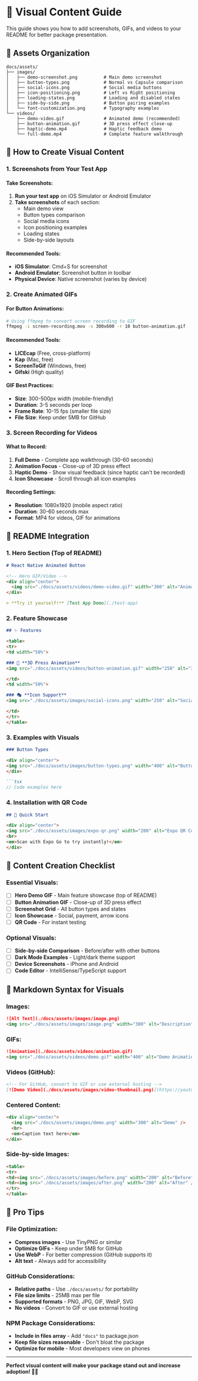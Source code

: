 # 🎨 Visual Content Guide

This guide shows you how to add screenshots, GIFs, and videos to your README for better package presentation.

## 📁 **Assets Organization**

```
docs/assets/
├── images/
│   ├── demo-screenshot.png          # Main demo screenshot
│   ├── button-types.png             # Normal vs Capsule comparison
│   ├── social-icons.png             # Social media buttons
│   ├── icon-positioning.png         # Left vs Right positioning
│   ├── loading-states.png           # Loading and disabled states
│   ├── side-by-side.png             # Button pairing examples
│   └── font-customization.png       # Typography examples
└── videos/
    ├── demo-video.gif               # Animated demo (recommended)
    ├── button-animation.gif         # 3D press effect close-up
    ├── haptic-demo.mp4              # Haptic feedback demo
    └── full-demo.mp4                # Complete feature walkthrough
```

## 📱 **How to Create Visual Content**

### **1. Screenshots from Your Test App**

#### **Take Screenshots:**
1. **Run your test app** on iOS Simulator or Android Emulator
2. **Take screenshots** of each section:
   - Main demo view
   - Button types comparison
   - Social media icons
   - Icon positioning examples
   - Loading states
   - Side-by-side layouts

#### **Recommended Tools:**
- **iOS Simulator**: Cmd+S for screenshot
- **Android Emulator**: Screenshot button in toolbar
- **Physical Device**: Native screenshot (varies by device)

### **2. Create Animated GIFs**

#### **For Button Animations:**
```bash
# Using ffmpeg to convert screen recording to GIF
ffmpeg -i screen-recording.mov -s 300x600 -r 10 button-animation.gif
```

#### **Recommended Tools:**
- **LICEcap** (Free, cross-platform)
- **Kap** (Mac, free)
- **ScreenToGif** (Windows, free)
- **Gifski** (High quality)

#### **GIF Best Practices:**
- **Size**: 300-500px width (mobile-friendly)
- **Duration**: 3-5 seconds per loop
- **Frame Rate**: 10-15 fps (smaller file size)
- **File Size**: Keep under 5MB for GitHub

### **3. Screen Recording for Videos**

#### **What to Record:**
1. **Full Demo** - Complete app walkthrough (30-60 seconds)
2. **Animation Focus** - Close-up of 3D press effect
3. **Haptic Demo** - Show visual feedback (since haptic can't be recorded)
4. **Icon Showcase** - Scroll through all icon examples

#### **Recording Settings:**
- **Resolution**: 1080x1920 (mobile aspect ratio)
- **Duration**: 30-60 seconds max
- **Format**: MP4 for videos, GIF for animations

## 🎨 **README Integration**

### **1. Hero Section (Top of README)**
```markdown
# React Native Animated Button

<!-- Hero GIF/Video -->
<div align="center">
  <img src="./docs/assets/videos/demo-video.gif" width="300" alt="AnimatedButton Demo" />
</div>

> **Try it yourself!** [Test App Demo](./test-app)
```

### **2. Feature Showcase**
```markdown
## ✨ Features

<table>
<tr>
<td width="50%">

### 🎯 **3D Press Animation**
<img src="./docs/assets/videos/button-animation.gif" width="250" alt="3D Animation" />

</td>
<td width="50%">

### 🎭 **Icon Support**
<img src="./docs/assets/images/social-icons.png" width="250" alt="Social Icons" />

</td>
</tr>
</table>
```

### **3. Examples with Visuals**
```markdown
### Button Types

<div align="center">
<img src="./docs/assets/images/button-types.png" width="400" alt="Button Types" />
</div>

```tsx
// Code examples here
```

### **4. Installation with QR Code**
```markdown
## 📱 Quick Start

<div align="center">
<img src="./docs/assets/images/expo-qr.png" width="200" alt="Expo QR Code" />
<br>
<em>Scan with Expo Go to try instantly!</em>
</div>
```

## 📸 **Content Creation Checklist**

### **Essential Visuals:**
- [ ] **Hero Demo GIF** - Main feature showcase (top of README)
- [ ] **Button Animation GIF** - Close-up of 3D press effect
- [ ] **Screenshot Grid** - All button types and states
- [ ] **Icon Showcase** - Social, payment, arrow icons
- [ ] **QR Code** - For instant testing

### **Optional Visuals:**
- [ ] **Side-by-side Comparison** - Before/after with other buttons
- [ ] **Dark Mode Examples** - Light/dark theme support
- [ ] **Device Screenshots** - iPhone and Android
- [ ] **Code Editor** - IntelliSense/TypeScript support

## 🎯 **Markdown Syntax for Visuals**

### **Images:**
```markdown
![Alt Text](./docs/assets/images/image.png)
<img src="./docs/assets/images/image.png" width="300" alt="Description" />
```

### **GIFs:**
```markdown
![Animation](./docs/assets/videos/animation.gif)
<img src="./docs/assets/videos/demo.gif" width="400" alt="Demo Animation" />
```

### **Videos (GitHub):**
```markdown
<!-- For GitHub, convert to GIF or use external hosting -->
[![Demo Video](./docs/assets/images/video-thumbnail.png)](https://youtu.be/your-video-id)
```

### **Centered Content:**
```markdown
<div align="center">
  <img src="./docs/assets/images/demo.png" width="300" alt="Demo" />
  <br>
  <em>Caption text here</em>
</div>
```

### **Side-by-side Images:**
```markdown
<table>
<tr>
<td><img src="./docs/assets/images/before.png" width="200" alt="Before" /></td>
<td><img src="./docs/assets/images/after.png" width="200" alt="After" /></td>
</tr>
</table>
```

## 🚀 **Pro Tips**

### **File Optimization:**
- **Compress images** - Use TinyPNG or similar
- **Optimize GIFs** - Keep under 5MB for GitHub
- **Use WebP** - For better compression (GitHub supports it)
- **Alt text** - Always add for accessibility

### **GitHub Considerations:**
- **Relative paths** - Use `./docs/assets/` for portability
- **File size limits** - 25MB max per file
- **Supported formats** - PNG, JPG, GIF, WebP, SVG
- **No videos** - Convert to GIF or use external hosting

### **NPM Package Considerations:**
- **Include in files array** - Add `"docs"` to package.json
- **Keep file sizes reasonable** - Don't bloat the package
- **Optimize for mobile** - Most developers view on phones

---

**Perfect visual content will make your package stand out and increase adoption! 📸✨**
